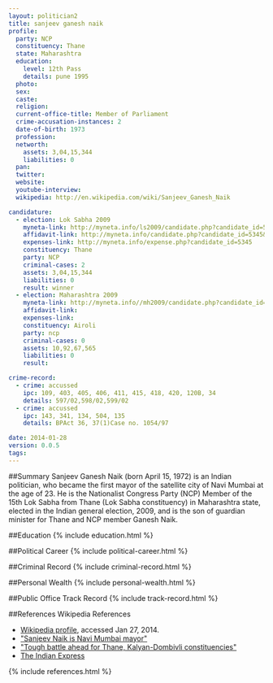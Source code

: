 ```yaml
---
layout: politician2
title: sanjeev ganesh naik
profile: 
  party: NCP
  constituency: Thane
  state: Maharashtra
  education: 
    level: 12th Pass
    details: pune 1995
  photo: 
  sex: 
  caste: 
  religion: 
  current-office-title: Member of Parliament
  crime-accusation-instances: 2
  date-of-birth: 1973
  profession: 
  networth: 
    assets: 3,04,15,344
    liabilities: 0
  pan: 
  twitter: 
  website: 
  youtube-interview: 
  wikipedia: http://en.wikipedia.com/wiki/Sanjeev_Ganesh_Naik

candidature: 
  - election: Lok Sabha 2009
    myneta-link: http://myneta.info/ls2009/candidate.php?candidate_id=5345
    affidavit-link: http://myneta.info/candidate.php?candidate_id=5345&scan=original
    expenses-link: http://myneta.info/expense.php?candidate_id=5345
    constituency: Thane 
    party: NCP
    criminal-cases: 2
    assets: 3,04,15,344
    liabilities: 0
    result: winner 
  - election: Maharashtra 2009
    myneta-link: http://myneta.info//mh2009/candidate.php?candidate_id=2336
    affidavit-link: 
    expenses-link: 
    constituency: Airoli 
    party: ncp
    criminal-cases: 0
    assets: 10,92,67,565
    liabilities: 0
    result:  

crime-record: 
  - crime: accussed
    ipc: 109, 403, 405, 406, 411, 415, 418, 420, 120B, 34
    details: 597/02,598/02,599/02 
  - crime: accussed
    ipc: 143, 341, 134, 504, 135
    details: BPAct 36, 37(1)Case no. 1054/97 

date: 2014-01-28
version: 0.0.5
tags: 
---
```

##Summary
Sanjeev Ganesh Naik (born April 15, 1972) is an Indian politician, who became the first mayor of the satellite city of Navi Mumbai at the age of 23. He is the Nationalist Congress Party (NCP) Member of the 15th Lok Sabha from Thane (Lok Sabha constituency) in Maharashtra state, elected in the Indian general election, 2009, and is the son of guardian minister for Thane and NCP member Ganesh Naik.




##Education
{% include education.html %}


##Political Career
{% include political-career.html %}


##Criminal Record
{% include criminal-record.html %}


##Personal Wealth
{% include personal-wealth.html %}


##Public Office Track Record
{% include track-record.html %}


##References
Wikipedia References
- [Wikipedia profile]({{page.profile.wikipedia}}), accessed Jan 27, 2014.
- ["Sanjeev Naik is Navi Mumbai mayor"][wiki1]
- ["Tough battle ahead for Thane, Kalyan-Dombivli constituencies"][wiki2]
- [The Indian Express][wiki3]

[wiki1]: http://www.mid-day.com/news/2002/nov/36562.htm
[wiki2]: http://www.indianexpress.com/news/tough-battle-ahead-for-thane-kalyandombivl/439108/
[wiki3]: /wiki/The_Indian_Express


{% include references.html %}